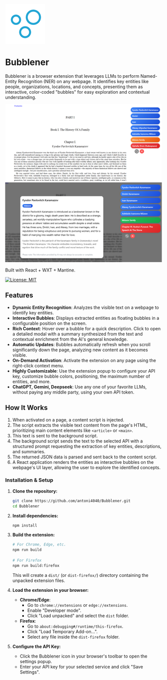 ![Logo](public/icon-128.png)
# Bubblener

Bubblener is a browser extension that leverages LLMs to perform Named-Entity Recognition (NER) on any webpage. It identifies key entities like people, organizations, locations, and concepts, presenting them as interactive, color-coded "bubbles" for easy exploration and contextual understanding.

![preview_a](public/bubblener_01.png)
![preview_b](public/bubblener_02.png)

Built with React + WXT + Mantine.

[![License: MIT](https://img.shields.io/badge/License-MIT-yellow.svg)](https://opensource.org/licenses/MIT)

## Features

-   **Dynamic Entity Recognition**: Analyzes the visible text on a webpage to identify key entities.
-   **Interactive Bubbles**: Displays extracted entities as floating bubbles in a configurable position on the screen.
-   **Rich Context**: Hover over a bubble for a quick description. Click to open a detailed modal with a summary synthesized from the text and contextual enrichment from the AI's general knowledge.
-   **Automatic Updates**: Bubbles automatically refresh when you scroll significantly down the page, analyzing new content as it becomes visible.
-   **On-Demand Activation**: Activate the extension on any page using the right-click context menu.
-   **Highly Customizable**: Use the extension popup to configure your API key, customize bubble colors, positioning, the maximum number of entities, and more.
-   **ChatGPT, Gemini, Deepseek**: Use any one of your favorite LLMs, without paying any middle party, using your own API token.

## How It Works

1.  When activated on a page, a content script is injected.
2.  The script extracts the visible text content from the page's HTML, prioritizing main content elements like `<article>` or `<main>`.
3.  This text is sent to the background script.
4.  The background script sends the text to the selected API with a structured prompt requesting the extraction of key entities, descriptions, and summaries.
5.  The returned JSON data is parsed and sent back to the content script.
6.  A React application renders the entities as interactive bubbles on the webpage's UI layer, allowing the user to explore the identified concepts.


### Installation & Setup

1.  **Clone the repository:**
    ```bash
    git clone https://github.com/antoni4040/Bubblener.git
    cd Bubblener
    ```

2.  **Install dependencies:**
    ```bash
    npm install
    ```

3.  **Build the extension:**
    ```bash
    # For Chrome, Edge, etc.
    npm run build

    # For Firefox
    npm run build:firefox
    ```
    This will create a `dist/` (or `dist-firefox/`) directory containing the unpacked extension files.

4.  **Load the extension in your browser:**
    -   **Chrome/Edge**:
        -   Go to `chrome://extensions` or `edge://extensions`.
        -   Enable "Developer mode".
        -   Click "Load unpacked" and select the `dist` folder.
    -   **Firefox**:
        -   Go to `about:debugging#/runtime/this-firefox`.
        -   Click "Load Temporary Add-on...".
        -   Select any file inside the `dist-firefox` folder.

5.  **Configure the API Key:**
    -   Click the Bubblener icon in your browser's toolbar to open the settings popup.
    -   Enter your API key for your selected service and click "Save Settings".
